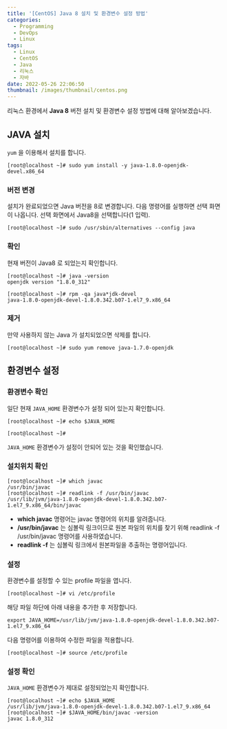 ```yaml
---
title: '[CentOS] Java 8 설치 및 환경변수 설정 방법'
categories:
  - Programming
  - DevOps
  - Linux
tags:
  - Linux
  - CentOS
  - Java
  - 리눅스
  - 자바
date: 2022-05-26 22:06:50
thumbnail: /images/thumbnail/centos.png
---
```


리눅스 환경에서 **Java 8** 버전 설치 및 환경변수 설정 방법에 대해 알아보겠습니다.

## JAVA 설치

`yum` 을 이용해서 설치를 합니다.

```shell
[root@localhost ~]# sudo yum install -y java-1.8.0-openjdk-devel.x86_64
```

### 버전 변경

설치가 완료되었으면 Java 버전을 8로 변경합니다. 다음 명령어를 실행하면 선택 화면이 나옵니다. 선택 화면에서 Java8을 선택합니다(1 입력).

```shell
[root@localhost ~]# sudo /usr/sbin/alternatives --config java
```

### 확인

현재 버전이 Java8 로 되었는지 확인합니다.

```shell
[root@localhost ~]# java -version
openjdk version "1.8.0_312"
```

```shell
[root@localhost ~]# rpm -qa java*jdk-devel
java-1.8.0-openjdk-devel-1.8.0.342.b07-1.el7_9.x86_64
```

### 제거

만약 사용하지 않는 Java 가 설치되었으면 삭제를 합니다.

```shell
[root@localhost ~]# sudo yum remove java-1.7.0-openjdk
```

## 환경변수 설정

### 환경변수 확인

일단 현재 `JAVA_HOME` 환경변수가 설정 되어 있는지 확인합니다.

```shell
[root@localhost ~]# echo $JAVA_HOME

[root@localhost ~]#
```

`JAVA_HOME` 환경변수가 설정이 안되어 있는 것을 확인했습니다.

### 설치위치 확인

```shell
[root@localhost ~]# which javac
/usr/bin/javac
[root@localhost ~]# readlink -f /usr/bin/javac
/usr/lib/jvm/java-1.8.0-openjdk-devel-1.8.0.342.b07-1.el7_9.x86_64/bin/javac
```

- **which javac** 명령어는 javac 명령어의 위치를 알려줍니다.
- **/usr/bin/javac** 는 심볼릭 링크이므로 원본 파일의 위치를 찾기 위해 readlink -f /usr/bin/javac 명령어를 사용하였습니다.
- **readlink -f** 는 심볼릭 링크에서 원본파일을 추출하는 명령어입니다.

### 설정

환경변수를 설정할 수 있는 profile 파일을 엽니다.

```shell
[root@localhost ~]# vi /etc/profile
```

해당 파일 하단에 아래 내용을 추가한 후 저장합니다.

```shell
export JAVA_HOME=/usr/lib/jvm/java-1.8.0-openjdk-devel-1.8.0.342.b07-1.el7_9.x86_64
```

다음 명령어를 이용하여 수정한 파일을 적용합니다.

```shell
[root@localhost ~]# source /etc/profile
```

### 설정 확인

`JAVA_HOME` 환경변수가 제대로 설정되었는지 확인합니다.

```shell
[root@localhost ~]# echo $JAVA_HOME
/usr/lib/jvm/java-1.8.0-openjdk-devel-1.8.0.342.b07-1.el7_9.x86_64
[root@localhost ~]# $JAVA_HOME/bin/javac -version
javac 1.8.0_312
```
